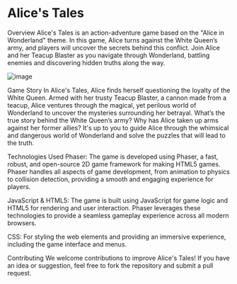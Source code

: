 # Alice's Tales
Overview
Alice's Tales is an action-adventure game based on the "Alice in Wonderland" theme. In this game, Alice turns against the White Queen’s army, and players will uncover the secrets behind this conflict. Join Alice and her Teacup Blaster as you navigate through Wonderland, battling enemies and discovering hidden truths along the way.

![image](https://github.com/user-attachments/assets/16a7c4c8-e917-4c0a-a3f9-0f9b893bbfcc)


Game Story
In Alice's Tales, Alice finds herself questioning the loyalty of the White Queen. Armed with her trusty Teacup Blaster, a cannon made from a teacup, Alice ventures through the magical, yet perilous world of Wonderland to uncover the mysteries surrounding her betrayal. What’s the true story behind the White Queen’s army? Why has Alice taken up arms against her former allies? It's up to you to guide Alice through the whimsical and dangerous world of Wonderland and solve the puzzles that will lead to the truth.

Technologies Used
Phaser: The game is developed using Phaser, a fast, robust, and open-source 2D game framework for making HTML5 games. Phaser handles all aspects of game development, from animation to physics to collision detection, providing a smooth and engaging experience for players.

JavaScript & HTML5: The game is built using JavaScript for game logic and HTML5 for rendering and user interaction. Phaser leverages these technologies to provide a seamless gameplay experience across all modern browsers.

CSS: For styling the web elements and providing an immersive experience, including the game interface and menus.



Contributing
We welcome contributions to improve Alice's Tales! If you have an idea or suggestion, feel free to fork the repository and submit a pull request.
